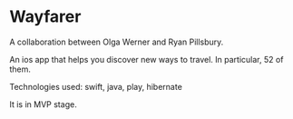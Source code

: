 # Wayfarer

A collaboration between Olga Werner and Ryan Pillsbury.

An ios app that helps you discover new ways to travel. In particular, 52 of them.

Technologies used: swift, java, play, hibernate

It is in MVP stage. 
